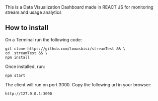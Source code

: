 This is a Data Visualization Dashboard made in REACT JS for monitoring stream and usage analytics

## How to install

On a Terminal run the following code:
```
git clone https://github.com/tomasbisi/streamTest && \
cd  streamTest && \
npm install
```

Once installed, run:
```
npm start
```

The client will run on port 3000. Copy the following url in your browser:
```
http://127.0.0.1:3000
```

